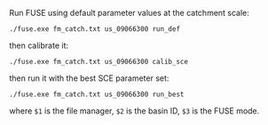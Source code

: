 Run FUSE using default parameter values at the catchment scale:
```
./fuse.exe fm_catch.txt us_09066300 run_def
```

then calibrate it:

```
./fuse.exe fm_catch.txt us_09066300 calib_sce
```

then run it with the best SCE parameter set:

```
./fuse.exe fm_catch.txt us_09066300 run_best
```

where
`$1` is the file manager,
`$2` is the basin ID,
`$3` is the FUSE mode.
